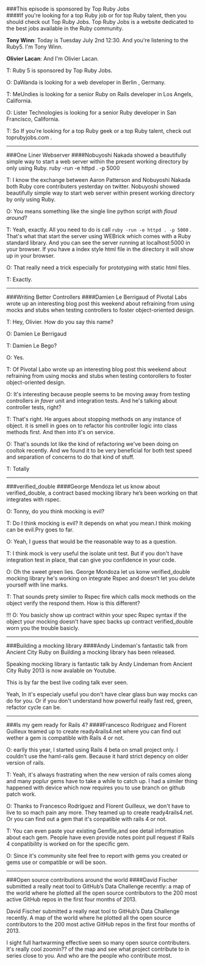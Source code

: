 ###This episode is sponsored by Top Ruby Jobs  
####If you're looking for a top Ruby job or for top Ruby talent, then you should check out Top Ruby Jobs. Top Ruby Jobs is a website dedicated to the best jobs available in the Ruby community.

**Tony Winn**: Today is Tuesday July 2nd 12:30. And you're listening to the Ruby5. I'm Tony Winn.

**Olivier Lacan**: And I'm Olivier Lacan.

T: Ruby 5 is sponsored by Top Ruby Jobs.

O:  DaWanda is looking for a web developer in Berlin , Germany.

T: MeUndies is looking for a senior Ruby on Rails developer in Los Angels, California.

O: Lister Technologies is looking for a senior Ruby developer in San Francisco, California.

T: So If you're looking for a top Ruby geek or a top Ruby talent, check out toprubyjobs.com .

---

###One Liner Webserver
####Nobuyoshi Nakada showed a beautifully simple way to start a web server within the present working directory by only using Ruby. ruby -run -e httpd . -p 5000	

T: I know the exchange between Aaron Patterson and Nobuyoshi Nakada both Ruby core contributers yesterday on twitter. Nobuyoshi showed beautifully simple way to start web server within present working directory by only using Ruby.

O: You means something like the single line python script _with floud around_?

T: Yeah, exactly. All you need to do is call `ruby -run -e httpd . -p 5000` .
That's what that start the server using WEBrick which comes with a Ruby standard library. And you can see the server running at localhost:5000 in your browser. If you have a index style html file in the directory it will show up in your browser.

O: That really need a trick especially for prototyping with static html files.

T: Exactly.

---
 	
###Writing Better Controllers
####Damien Le Berrigaud of Pivotal Labs wrote up an interesting blog post this weekend about refraining from using mocks and stubs when testing controllers to foster object-oriented design.

T: Hey, Olivier. How do you say this name?

O: Damien Le Berrigaud

T: Damien Le Bego?

O: Yes.

T: Of Pivotal Labo wrote up an interesting blog post this weekend about refraining from using mocks and stubs when testing contorollers to foster object-oriented design.

O: It's interesting because people seems to be moving away from testing controllers _in faver_ unit and integration tests. And he's talking about controller tests, right?

T: That's right. He argues about stopping methods on any instance of object. it is  smell in goes on to refactor his controller logic into class methods first. And then into it's on service.

O: That's sounds lot like the kind of refactoring we've been doing on cooltok  recently. And we found it  to be very beneficial for both test speed and separation of concerns to do that kind of stuff.

T: Totally

---

###verified_double
####George Mendoza let us know about verified_double, a contract based mocking library he’s been working on that integrates with rspec.

O: Tonny, do you think mocking is evil?

T: Do I think mocking is evil? It depends on what you mean.I think moking can be evil.Pry goes to far.

O: Yeah, I guess that would be the reasonable way to as a question.

T: I think mock is very useful the isolate unit test. But if you don't have integration test in place, that can give you confidence in your code.

O: Oh the sweet green lies. George Mondoza let us konw verified_double mocking library he's working on integrate Rspec and doesn't let you delute yourself with line marks.

T: That sounds prety similer to Rspec fire which calls mock methods on the object verify the respond them. How is this different?

!!!
O: You basicly show up contract within your spec  Rspec syntax if the object your mocking doesn't have spec backs up contract verified_double worn you the trouble basicly.

---

###Building a mocking library
####Andy Lindeman's fantastic talk from Ancient City Ruby on Building a mocking library has been released.

Speaking mocking library is fantastic talk by Andy Lindeman from Ancient City Ruby 2013 is now avalable on Youtube.

This is by far the best live coding talk ever seen.

Yeah, In it's especialy useful you don't have clear glass bun way mocks can do for you. Or if you don't understand how powerful really fast red, green, refactor cycle can be.

---

###Is my gem ready for Rails 4?
####Francesco Rodríguez and Florent Guilleux teamed up to create ready4rails4.net where you can find out wether a gem is compatible with Rails 4 or not.

O: earlly this year, I started using Rails 4 beta on small project only. I couldn't use the haml-rails gem. Because it hard strict depency on older version of rails.

T: Yeah, it's always frastrating when the new version of rails comes along and many poplur gems have to take a while to catch up. I had a similer thing happened with device  which now requires you to use branch on github patch work.

O: Thanks to Francesco Rodríguez and Florent Guilleux, we don't have to live to so mach pain any more. They teamed up to create ready4rails4.net. Or you can find out a gem that it's conpatible with rails 4 or not.

T: You can even paste your existing Gemfile,and see detail information about each gem. People have even provide notes point pull request if Rails 4 conpatibility is worked on for the specific gem.

O: Since it's community site feel free to report with gems you created or gems use or compatible or will be soon.

---

###Open source contributions around the world
####David Fischer submitted a really neat tool to GitHub’s Data Challenge recently: a map of the world where he plotted all the open source contributors to the 200 most active GitHub repos in the first four months of 2013.

David Fischer submitted a really neat tool to GitHub’s Data Challenge recently. A map of the world where he plotted all the open source contributors to the 200 most active GitHub repos in the first four months of 2013.

I sight full hartwarming effective seen so many open source contributers. It's really cool zoomin?? of the map and see what project contribute to in series close to you. And who are the people who contribute most.